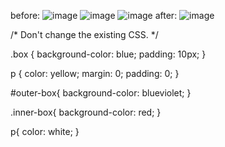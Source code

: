 before:
![image](https://github.com/user-attachments/assets/5cd7a1d2-5890-4ee5-9c63-1fe0618e81b8)
![image](https://github.com/user-attachments/assets/ab3687a3-0d4c-42c4-8bc6-1a253fd0489b)
![image](https://github.com/user-attachments/assets/23faa33e-c86b-49fb-a8cf-a53314a26749)
after:
![image](https://github.com/user-attachments/assets/0319b172-7636-4404-8fd2-feefc99e5054)

/* Don't change the existing CSS. */

.box {
  background-color: blue;
  padding: 10px;
}

p {
  color: yellow;
  margin: 0;
  padding: 0;
}

#outer-box{
  background-color: blueviolet;
}

.inner-box{
  background-color: red;
}

p{
  color: white;
}


